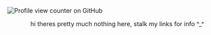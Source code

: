 
![Profile view counter on GitHub](https://komarev.com/ghpvc/?username=starrynightzz)
<p align="center">
hi theres pretty much nothing here, stalk my links for info ^_^
